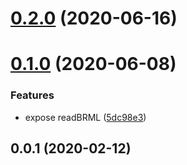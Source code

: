 # [0.2.0](https://github.com/cheminfo/xrd/compare/v0.1.0...v0.2.0) (2020-06-16)



# [0.1.0](https://github.com/cheminfo/xrd/compare/v0.0.2...v0.1.0) (2020-06-08)


### Features

* expose readBRML ([5dc98e3](https://github.com/cheminfo/xrd/commit/5dc98e329271a11902a0e2c13ea764340830a3d5))



## 0.0.1 (2020-02-12)



